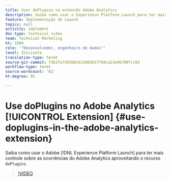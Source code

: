 ```yaml
---
title: Usar doPlugins na extensão Adobe Analytics
description: Saiba como usar o Experience Platform Launch para ter mais controle sobre as ocorrências do Adobe Analytics, aproveitando a capacidade doPlugins.
feature: Implementação do Launch
topics: null
activity: implement
doc-type: technical video
team: Technical Marketing
kt: 1994
role: '"Desenvolvedor, engenheiro de dados"'
level: Iniciante
translation-type: tm+mt
source-git-commit: f3b3fa7d91b0cb21005b57768ca23ed6700fcc03
workflow-type: tm+mt
source-wordcount: '61'
ht-degree: 0%

---
```



# Use doPlugins no Adobe Analytics [!UICONTROL Extension] {#use-doplugins-in-the-adobe-analytics-extension}

Saiba como usar o Adobe [!DNL Experience Platform Launch] para ter mais controle sobre as ocorrências do Adobe Analytics aproveitando o recurso `doPlugins`.

>[!VIDEO](https://video.tv.adobe.com/v/25171?quality=12)
